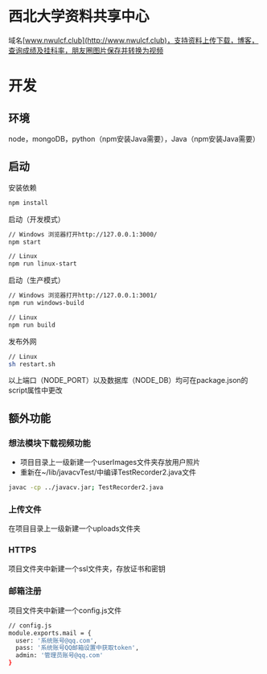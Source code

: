 # 西北大学资料共享中心
域名[www.nwulcf.club](http://www.nwulcf.club)，支持资料上传下载，博客，查询成绩及挂科率，朋友圈图片保存并转换为视频

# 开发
## 环境
node，mongoDB，python（npm安装Java需要），Java（npm安装Java需要）

## 启动
安装依赖
```bash
npm install
```
启动（开发模式）
```bash
// Windows 浏览器打开http://127.0.0.1:3000/
npm start

// Linux
npm run linux-start
```
启动（生产模式）
```bash
// Windows 浏览器打开http://127.0.0.1:3001/
npm run windows-build

// Linux
npm run build
```
发布外网
```bash
// Linux
sh restart.sh
```
以上端口（NODE_PORT）以及数据库（NODE_DB）均可在package.json的script属性中更改

## 额外功能
### 想法模块下载视频功能
* 项目目录上一级新建一个userImages文件夹存放用户照片
* 重新在~/lib/javacvTest/中编译TestRecorder2.java文件
```bash
javac -cp ../javacv.jar; TestRecorder2.java
```
### 上传文件
在项目目录上一级新建一个uploads文件夹

### HTTPS
项目文件夹中新建一个ssl文件夹，存放证书和密钥

### 邮箱注册
项目文件夹中新建一个config.js文件
```bash
// config.js
module.exports.mail = {
  user: '系统账号@qq.com',
  pass: '系统账号QQ邮箱设置中获取token',
  admin: '管理员账号@qq.com'
}
```

